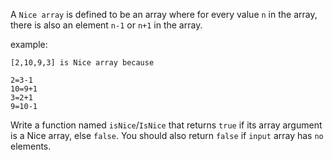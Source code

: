 A `Nice array` is defined to be an array where for every value `n` in the array, there is also an element `n-1` or `n+1` in the array.

example:

```
[2,10,9,3] is Nice array because

2=3-1
10=9+1
3=2+1
9=10-1
```
Write a function named `isNice`/`IsNice` that returns `true` if its array argument is a Nice array, else `false`. You should also return `false` if `input` array has `no` elements. 
